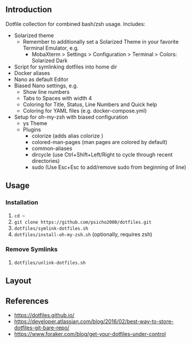 ## Introduction
Dotfile collection for combined bash/zsh usage. Includes:
* Solarized theme
  * Remember to additionally set a Solarized Theme in your favorite Terminal Emulator, e.g.
    * MobaXterm > Settings > Configuration > Terminal > Colors: Solarized Dark 
* Script for symlinking dotfiles into home dir
* Docker aliases
* Nano as default Editor
* Biased Nano settings, e.g.
  * Show line numbers
  * Tabs to Spaces with width 4
  * Coloring for Title, Status, Line Numbers and Quick help
  * Coloring for YAML files (e.g. docker-compose.yml)
* Setup for oh-my-zsh with biased configuration
  * ys Theme
  * Plugins
    * colorize (adds alias colorize <filename>)
    * colored-man-pages (man pages are colored by default)
    * common-aliases
    * dircycle (use Ctrl+Shift+Left/Right to cycle through recent directories)
    * sudo (Use Esc+Esc to add/remove sudo from beginning of line)

## Usage

### Installation
 1. `cd ~`
 1. `git clone https://github.com/psicho2000/dotfiles.git`
 1. `dotfiles/symlink-dotfiles.sh`
 1. `dotfiles/install-oh-my-zsh.sh` (optionally, requires zsh)

### Remove Symlinks
 1. `dotfiles/unlink-dotfiles.sh`

## Layout


## References
 * https://dotfiles.github.io/
 * https://developer.atlassian.com/blog/2016/02/best-way-to-store-dotfiles-git-bare-repo/
 * https://www.foraker.com/blog/get-your-dotfiles-under-control